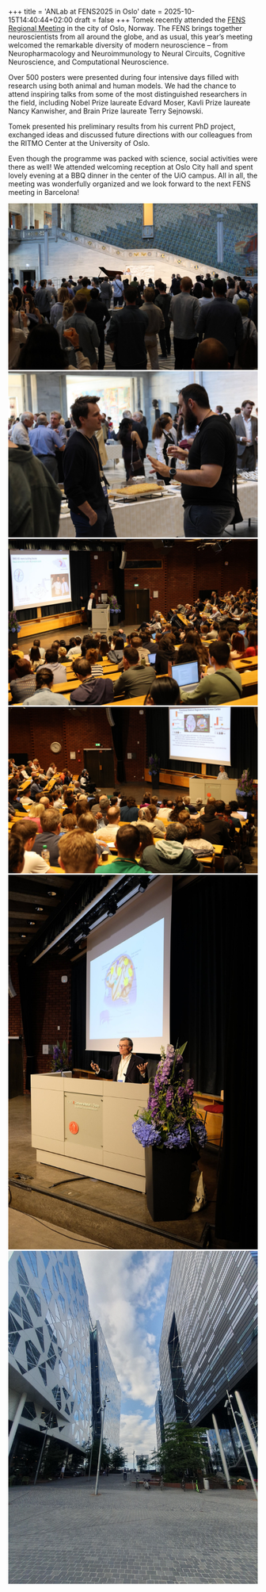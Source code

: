 +++
title = 'ANLab at FENS2025 in Oslo'
date = 2025-10-15T14:40:44+02:00
draft = false
+++
Tomek recently attended the [FENS Regional Meeting](https://www.frm2025oslo.no) in the city of Oslo, Norway. The FENS brings together neuroscientists from all around the globe, and as usual, this year’s meeting welcomed the remarkable diversity of modern neuroscience – from Neuropharmacology and Neuroimmunology to Neural Circuits, Cognitive Neuroscience, and Computational Neuroscience.

Over 500 posters were presented during four intensive days filled with research using both animal and human models. We had the chance to attend inspiring talks from some of the most distinguished researchers in the field, including Nobel Prize laureate Edvard Moser, Kavli Prize laureate Nancy Kanwisher, and Brain Prize laureate Terry Sejnowski.

Tomek presented his preliminary results from his current PhD project, exchanged ideas and discussed future directions with our colleagues from the RITMO Center at the University of Oslo.

Even though the programme was packed with science, social activities were there as well! We attended welcoming reception at Oslo City hall and spent lovely evening at a BBQ dinner in the center of the UiO campus. All in all, the meeting was wonderfully organized and we look forward to the next FENS meeting in Barcelona! 

![oslo 1](oslo1.jpg)
![oslo 2](oslo2.jpg)
![oslo 3](oslo3.jpg)
![oslo 4](oslo4.jpg)
![oslo 5](oslo5.jpg)
![oslo 6](oslo6.jpg)